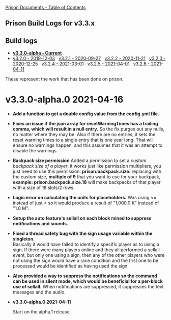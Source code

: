 [Prison Documents - Table of Contents](prison_docs_000_toc.md)

## Prison Build Logs for v3.3.x

## Build logs
 - **[v3.3.0-alpha - Current](changelog_v3.3.x.md)**
 - [v3.2.0 - 2019-12-03](prison_changelog_v3.2.0.md)&nbsp;&nbsp;
[v3.2.1 - 2020-09-27](prison_changelog_v3.2.1.md)&nbsp;&nbsp;
[v3.2.2 - 2020-11-21](prison_changelog_v3.2.2.md)&nbsp;&nbsp;
[v3.2.3 - 2020-12-25](prison_changelog_v3.2.3.md)&nbsp;&nbsp;
[v3.2.4 - 2021-03-01](prison_changelog_v3.2.4.md)&nbsp;&nbsp;
[v3.2.5 - 2021-04-01](prison_changelog_v3.2.5.md)&nbsp;&nbsp;
[v3.2.6 - 2021-04-11](prison_changelog_v3.2.5.md)
 

These represent the work that has been done on prison. 



# v3.3.0-alpha.0 2021-04-16


* **Add a function to get a double config value from the config.yml file.**


* **Fixes an issue if the json array for resetWarningTimes has a trailing comma, which will result in a null entry.**
So the fix purges out any nulls, no matter where they may be.
Also if there are no entries, it sets the reset warning times to a single entry that is one year long.  That will ensure no warnings happen, and this assumes that it was an attempt to disable the warnings.


* **Backpack size permission**
Added a permission to set a _custom backpack size of a player_, it works just like permission multipliers,
  you just need to use this permission: **prison.backpack.size.<number>** replacing <number> with
  the custom size, **multiple of 9** that you want to use for your backpack, **example: prison.backpack.size.18** will
  make backpacks of that player with a size of 18 slots/2 rows.


* **Logic error on calculating the units for placeholders.**
Was using <= instead of just < so it would produce a result of "1,000.0 K" instead of "1.0 M".


* **Setup the auto feature's sellall on each block mined to suppress notifications and sounds.**


* **Fixed a thread safety bug with the sign usage variable within the singleton.**  
Basically it would have failed to identify a specific player as to using a sign.  If there were many players online and they all performed a sellall event, but only one using a sign, then any of the other players who were not using the sign would have a race condition and the first one to be processed would be identified as having used the sign.


* **Also provided a way to suppress the notifications so the command can be used in silent mode, which would be beneficial for a per-block use of sellall.**
 When notifications are suppressed, it suppresses the text messages and the audio.


* **v3.3.0-alpha.0 2021-04-11**

  Start on the alpha.1 release.
  
